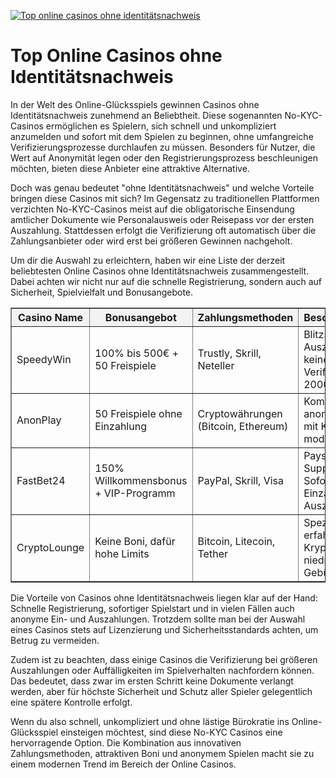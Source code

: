 [![Top online casinos ohne identitätsnachweis](https://123-caf.pages.dev/gitsignup.png)](https://vrmoo.ru/Bt82HjjY)

<h1>Top Online Casinos ohne Identitätsnachweis</h1>  <p>In der Welt des Online-Glücksspiels gewinnen Casinos ohne Identitätsnachweis zunehmend an Beliebtheit. Diese sogenannten No-KYC-Casinos ermöglichen es Spielern, sich schnell und unkompliziert anzumelden und sofort mit dem Spielen zu beginnen, ohne umfangreiche Verifizierungsprozesse durchlaufen zu müssen. Besonders für Nutzer, die Wert auf Anonymität legen oder den Registrierungsprozess beschleunigen möchten, bieten diese Anbieter eine attraktive Alternative.</p>  <p>Doch was genau bedeutet "ohne Identitätsnachweis" und welche Vorteile bringen diese Casinos mit sich? Im Gegensatz zu traditionellen Plattformen verzichten No-KYC-Casinos meist auf die obligatorische Einsendung amtlicher Dokumente wie Personalausweis oder Reisepass vor der ersten Auszahlung. Stattdessen erfolgt die Verifizierung oft automatisch über die Zahlungsanbieter oder wird erst bei größeren Gewinnen nachgeholt.</p>  <p>Um dir die Auswahl zu erleichtern, haben wir eine Liste der derzeit beliebtesten Online Casinos ohne Identitätsnachweis zusammengestellt. Dabei achten wir nicht nur auf die schnelle Registrierung, sondern auch auf Sicherheit, Spielvielfalt und Bonusangebote.</p>  <table border="1" cellpadding="8" cellspacing="0" style="border-collapse: collapse; width: 100%; max-width: 700px;">   <thead>     <tr style="background-color: #f2f2f2;">       <th>Casino Name</th>       <th>Bonusangebot</th>       <th>Zahlungsmethoden</th>       <th>Besonderheiten</th>     </tr>   </thead>   <tbody>     <tr>       <td>SpeedyWin</td>       <td>100% bis 500€ + 50 Freispiele</td>       <td>Trustly, Skrill, Neteller</td>       <td>Blitzschnelle Auszahlungen, keine Verifizierung bis 2000€</td>     </tr>     <tr>       <td>AnonPlay</td>       <td>50 Freispiele ohne Einzahlung</td>       <td>Cryptowährungen (Bitcoin, Ethereum)</td>       <td>Komplett anonym spielen mit Krypto, moderne Slots</td>     </tr>     <tr>       <td>FastBet24</td>       <td>150% Willkommensbonus + VIP-Programm</td>       <td>PayPal, Skrill, Visa</td>       <td>Paysafecard Support, Sofort-Einzahlung und Auszahlung</td>     </tr>     <tr>       <td>CryptoLounge</td>       <td>Keine Boni, dafür hohe Limits</td>       <td>Bitcoin, Litecoin, Tether</td>       <td>Speziell für erfahrene Krypto-Spieler, niedrige Gebühren</td>     </tr>   </tbody> </table>  <p>Die Vorteile von Casinos ohne Identitätsnachweis liegen klar auf der Hand: Schnelle Registrierung, sofortiger Spielstart und in vielen Fällen auch anonyme Ein- und Auszahlungen. Trotzdem sollte man bei der Auswahl eines Casinos stets auf Lizenzierung und Sicherheitsstandards achten, um Betrug zu vermeiden.</p>  <p>Zudem ist zu beachten, dass einige Casinos die Verifizierung bei größeren Auszahlungen oder Auffälligkeiten im Spielverhalten nachfordern können. Das bedeutet, dass zwar im ersten Schritt keine Dokumente verlangt werden, aber für höchste Sicherheit und Schutz aller Spieler gelegentlich eine spätere Kontrolle erfolgt.</p>  <p>Wenn du also schnell, unkompliziert und ohne lästige Bürokratie ins Online-Glücksspiel einsteigen möchtest, sind diese No-KYC Casinos eine hervorragende Option. Die Kombination aus innovativen Zahlungsmethoden, attraktiven Boni und anonymem Spielen macht sie zu einem modernen Trend im Bereich der Online Casinos.</p>